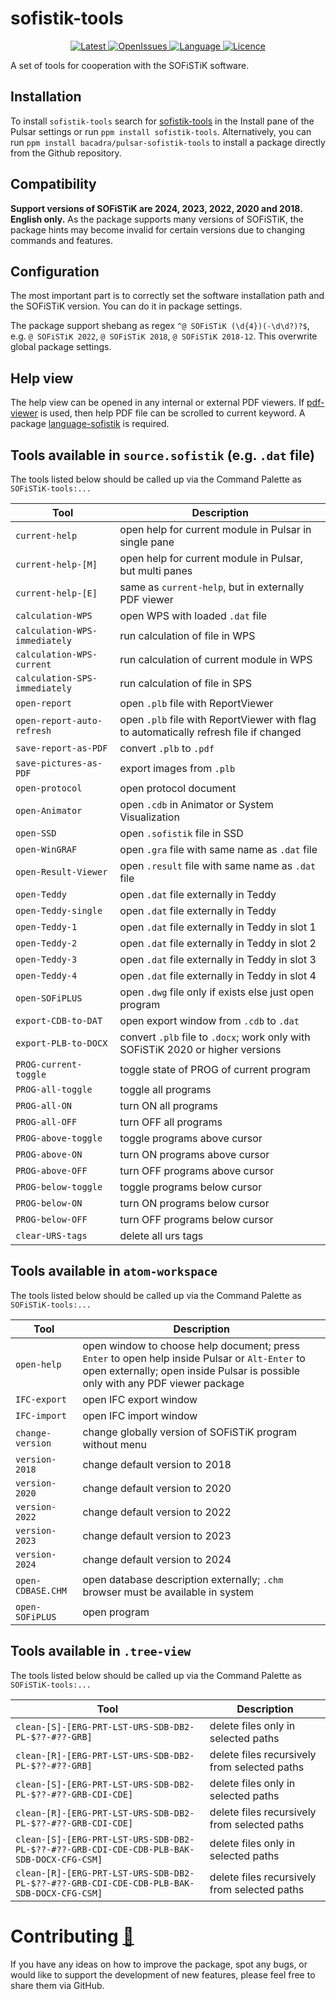 # sofistik-tools

<p align="center">
  <a href="https://github.com/bacadra/pulsar-sofistik-tools/tags">
  <img src="https://img.shields.io/github/v/tag/bacadra/pulsar-sofistik-tools?style=for-the-badge&label=Latest&color=blue" alt="Latest">
  </a>
  <a href="https://github.com/bacadra/pulsar-sofistik-tools/issues">
  <img src="https://img.shields.io/github/issues-raw/bacadra/pulsar-sofistik-tools?style=for-the-badge&color=blue" alt="OpenIssues">
  </a>
  <a href="https://github.com/bacadra/pulsar-sofistik-tools/blob/master/package.json">
  <img src="https://img.shields.io/github/languages/top/bacadra/pulsar-sofistik-tools?style=for-the-badge&color=blue" alt="Language">
  </a>
  <a href="https://github.com/bacadra/pulsar-sofistik-tools/blob/master/LICENSE">
  <img src="https://img.shields.io/github/license/bacadra/pulsar-sofistik-tools?style=for-the-badge&color=blue" alt="Licence">
  </a>
</p>

A set of tools for cooperation with the SOFiSTiK software.

## Installation

To install `sofistik-tools` search for [sofistik-tools](https://web.pulsar-edit.dev/packages/sofistik-tools) in the Install pane of the Pulsar settings or run `ppm install sofistik-tools`. Alternatively, you can run `ppm install bacadra/pulsar-sofistik-tools` to install a package directly from the Github repository.

## Compatibility

**Support versions of SOFiSTiK are 2024, 2023, 2022, 2020 and 2018. English only.** As the package supports many versions of SOFiSTiK, the package hints may become invalid for certain versions due to changing commands and features.

## Configuration

The most important part is to correctly set the software installation path and the SOFiSTiK version. You can do it in package settings.

The package support shebang as regex `^@ SOFiSTiK (\d{4})(-\d\d?)?$`, e.g. `@ SOFiSTiK 2022`, `@ SOFiSTiK 2018`, `@ SOFiSTiK 2018-12`. This overwrite global package settings.

## Help view

The help view can be opened in any internal or external PDF viewers. If [pdf-viewer](https://github.com/bacadra/pulsar-pdf-viewer) is used, then help PDF file can be scrolled to current keyword. A package [language-sofistik](https://github.com/bacadra/pulsar-language-sofistik) is required.

## Tools available in `source.sofistik` (e.g. `.dat` file)

The tools listed below should be called up via the Command Palette as `SOFiSTiK-tools:...`

| Tool | Description |
|-|-|
| <div style="white-space:nowrap">`current-help`</div> | open help for current module in Pulsar in single pane |
| <div style="white-space:nowrap">`current-help-[M]`</div> | open help for current module in Pulsar, but multi panes |
| <div style="white-space:nowrap">`current-help-[E]`</div> | same as `current-help`, but in externally PDF viewer |
| <div style="white-space:nowrap">`calculation-WPS`</div> | open WPS with loaded `.dat` file |
| <div style="white-space:nowrap">`calculation-WPS-immediately`</div> | run calculation of file in WPS |
| <div style="white-space:nowrap">`calculation-WPS-current`</div> | run calculation of current module in WPS |
| <div style="white-space:nowrap">`calculation-SPS-immediately`</div> | run calculation of file in SPS |
| <div style="white-space:nowrap">`open-report`</div> | open `.plb` file with ReportViewer |
| <div style="white-space:nowrap">`open-report-auto-refresh`</div> | open `.plb` file with ReportViewer with flag to automatically refresh file if changed |
| <div style="white-space:nowrap">`save-report-as-PDF`</div> | convert `.plb` to `.pdf` |
| <div style="white-space:nowrap">`save-pictures-as-PDF`</div> | export images from `.plb` |
| <div style="white-space:nowrap">`open-protocol`</div> | open protocol document |
| <div style="white-space:nowrap">`open-Animator`</div> | open `.cdb` in Animator or System Visualization |
| <div style="white-space:nowrap">`open-SSD`</div> | open `.sofistik` file in SSD |
| <div style="white-space:nowrap">`open-WinGRAF`</div> | open `.gra` file with same name as `.dat` file |
| <div style="white-space:nowrap">`open-Result-Viewer`</div> | open `.result` file with same name as `.dat` file |
| <div style="white-space:nowrap">`open-Teddy`</div> | open `.dat` file externally in Teddy |
| <div style="white-space:nowrap">`open-Teddy-single`</div> | open `.dat` file externally in Teddy |
| <div style="white-space:nowrap">`open-Teddy-1`</div> | open `.dat` file externally in Teddy in slot 1 |
| <div style="white-space:nowrap">`open-Teddy-2`</div> | open `.dat` file externally in Teddy in slot 2 |
| <div style="white-space:nowrap">`open-Teddy-3`</div> | open `.dat` file externally in Teddy in slot 3 |
| <div style="white-space:nowrap">`open-Teddy-4`</div> | open `.dat` file externally in Teddy in slot 4 |
| <div style="white-space:nowrap">`open-SOFiPLUS`</div> | open `.dwg` file only if exists else just open program |
| <div style="white-space:nowrap">`export-CDB-to-DAT`</div> | open export window from `.cdb` to `.dat` |
| <div style="white-space:nowrap">`export-PLB-to-DOCX`</div> | convert `.plb` file to `.docx`; work only with SOFiSTiK 2020 or higher versions |
| <div style="white-space:nowrap">`PROG-current-toggle`</div> | toggle state of PROG of current program |
| <div style="white-space:nowrap">`PROG-all-toggle`</div> | toggle all programs |
| <div style="white-space:nowrap">`PROG-all-ON`</div> | turn ON all programs |
| <div style="white-space:nowrap">`PROG-all-OFF`</div> | turn OFF all programs |
| <div style="white-space:nowrap">`PROG-above-toggle`</div> | toggle programs above cursor |
| <div style="white-space:nowrap">`PROG-above-ON`</div> | turn ON programs above cursor |
| <div style="white-space:nowrap">`PROG-above-OFF`</div> | turn OFF programs above cursor |
| <div style="white-space:nowrap">`PROG-below-toggle`</div> | toggle programs below cursor |
| <div style="white-space:nowrap">`PROG-below-ON`</div> | turn ON programs below cursor |
| <div style="white-space:nowrap">`PROG-below-OFF`</div> | turn OFF programs below cursor |
| <div style="white-space:nowrap">`clear-URS-tags`</div> | delete all urs tags |

## Tools available in `atom-workspace`

The tools listed below should be called up via the Command Palette as `SOFiSTiK-tools:...`

| Tool | Description |
|-|-|
| <div style="white-space:nowrap">`open-help`</div> | open window to choose help document; press `Enter` to open help inside Pulsar or `Alt-Enter` to open externally; open inside Pulsar is possible only with any PDF viewer package |
| <div style="white-space:nowrap">`IFC-export`</div> | open IFC export window |
| <div style="white-space:nowrap">`IFC-import`</div> | open IFC import window |
| <div style="white-space:nowrap">`change-version`</div> | change globally version of SOFiSTiK program without menu |
| <div style="white-space:nowrap">`version-2018`</div> | change default version to 2018 |
| <div style="white-space:nowrap">`version-2020`</div> | change default version to 2020 |
| <div style="white-space:nowrap">`version-2022`</div> | change default version to 2022 |
| <div style="white-space:nowrap">`version-2023`</div> | change default version to 2023 |
| <div style="white-space:nowrap">`version-2024`</div> | change default version to 2024 |
| <div style="white-space:nowrap">`open-CDBASE.CHM`</div> | open database description externally; `.chm` browser must be available in system |
| <div style="white-space:nowrap">`open-SOFiPLUS`</div> | open program |

## Tools available in `.tree-view`

The tools listed below should be called up via the Command Palette as `SOFiSTiK-tools:...`

| Tool | Description |
|-|-|
| `clean-[S]-[ERG-PRT-LST-URS-SDB-DB2-PL-$??-#??-GRB]` | delete files only in selected paths |
| `clean-[R]-[ERG-PRT-LST-URS-SDB-DB2-PL-$??-#??-GRB]` | delete files recursively from selected paths |
| `clean-[S]-[ERG-PRT-LST-URS-SDB-DB2-PL-$??-#??-GRB-CDI-CDE]` | delete files only in selected paths |
| `clean-[R]-[ERG-PRT-LST-URS-SDB-DB2-PL-$??-#??-GRB-CDI-CDE]` | delete files recursively from selected paths |
| `clean-[S]-[ERG-PRT-LST-URS-SDB-DB2-PL-$??-#??-GRB-CDI-CDE-CDB-PLB-BAK-SDB-DOCX-CFG-CSM]` | delete files only in selected paths |
| `clean-[R]-[ERG-PRT-LST-URS-SDB-DB2-PL-$??-#??-GRB-CDI-CDE-CDB-PLB-BAK-SDB-DOCX-CFG-CSM]` | delete files recursively from selected paths |

# Contributing [🍺](https://www.buymeacoffee.com/asiloisad)

If you have any ideas on how to improve the package, spot any bugs, or would like to support the development of new features, please feel free to share them via GitHub.
